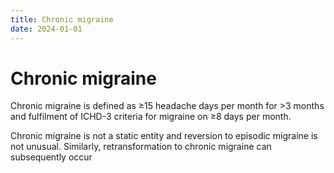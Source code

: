 ```yaml
---
title: Chronic migraine
date: 2024-01-01
---
```

# Chronic migraine

Chronic migraine is defined as
≥15 headache days per month for >3 months
and fulfilment of ICHD-3 criteria for migraine
on ≥8 days per month.

Chronic migraine is not a static entity and reversion to episodic migraine is not unusual.
Similarly, retransformation to chronic migraine can subsequently occur
